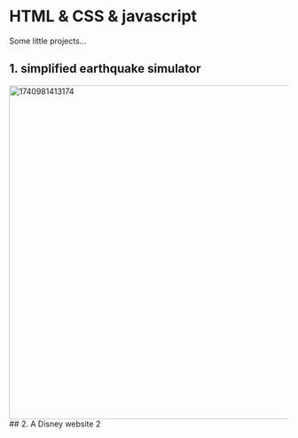 # HTML & CSS & javascript
Some little projects...  
## 1. simplified earthquake simulator
<img width="602" alt="1740981413174" src="https://github.com/user-attachments/assets/a482a819-f5d5-4046-8e71-3f734fe9e9a8" />  
## 2. A Disney website  
2

